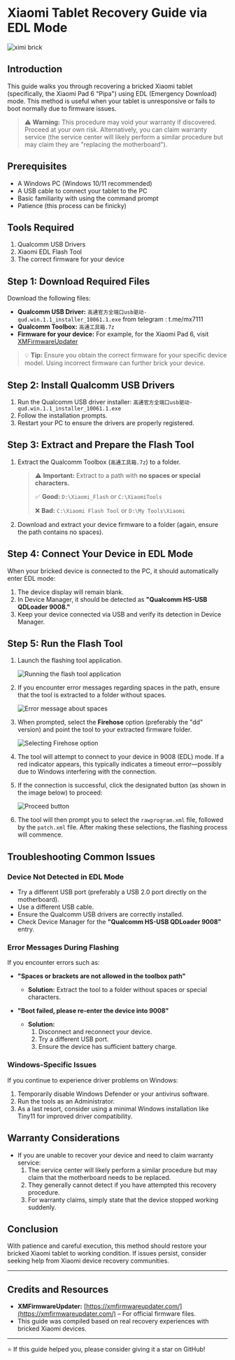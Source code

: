 # Xiaomi Tablet Recovery Guide via EDL Mode
![ximi brick](https://static.vecteezy.com/system/resources/thumbnails/031/720/111/small_2x/single-cracked-old-red-or-orange-brick-isolated-with-clipping-path-in-file-format-png.png)
## Introduction

This guide walks you through recovering a bricked Xiaomi tablet (specifically, the Xiaomi Pad 6 "Pipa") using EDL (Emergency Download) mode. This method is useful when your tablet is unresponsive or fails to boot normally due to firmware issues.

> ⚠️ **Warning:** This procedure may void your warranty if discovered. Proceed at your own risk. Alternatively, you can claim warranty service (the service center will likely perform a similar procedure but may claim they are "replacing the motherboard").

## Prerequisites

- A Windows PC (Windows 10/11 recommended)
- A USB cable to connect your tablet to the PC
- Basic familiarity with using the command prompt
- Patience (this process can be finicky)

## Tools Required

1. Qualcomm USB Drivers
2. Xiaomi EDL Flash Tool
3. The correct firmware for your device

## Step 1: Download Required Files

Download the following files:

- **Qualcomm USB Driver:** `高通官方全端口usb驱动-qud.win.1.1_installer_10061.1.exe` from telegram : t.me/mx7111
- **Qualcomm Toolbox:** `高通工具箱.7z`
- **Firmware for your device:** For example, for the Xiaomi Pad 6, visit [XMFirmwareUpdater](https://xmfirmwareupdater.com/hyperos/pipa/stable/OS1.0.15.0.UMZMIXM/)

> 💡 **Tip:** Ensure you obtain the correct firmware for your specific device model. Using incorrect firmware can further brick your device.

## Step 2: Install Qualcomm USB Drivers

1. Run the Qualcomm USB driver installer: `高通官方全端口usb驱动-qud.win.1.1_installer_10061.1.exe`
2. Follow the installation prompts.
3. Restart your PC to ensure the drivers are properly registered.

## Step 3: Extract and Prepare the Flash Tool

1. Extract the Qualcomm Toolbox (`高通工具箱.7z`) to a folder.
   
   > ⚠️ **Important:** Extract to a path with **no spaces or special characters.**
   >
   > ✅ **Good:** `D:\Xiaomi_Flash` or `C:\XiaomiTools`
   >
   > ❌ **Bad:** `C:\Xiaomi Flash Tool` or `D:\My Tools\Xiaomi`

2. Download and extract your device firmware to a folder (again, ensure the path contains no spaces).

## Step 4: Connect Your Device in EDL Mode

When your bricked device is connected to the PC, it should automatically enter EDL mode:

1. The device display will remain blank.
2. In Device Manager, it should be detected as **"Qualcomm HS-USB QDLoader 9008."**
3. Keep your device connected via USB and verify its detection in Device Manager.

## Step 5: Run the Flash Tool

1. Launch the flashing tool application.

   ![Running the flash tool application](https://i.ibb.co/TxcYnXJw/image.png)

2. If you encounter error messages regarding spaces in the path, ensure that the tool is extracted to a folder without spaces.

   ![Error message about spaces](https://i.ibb.co/hxwJX0hH/image.png)

3. When prompted, select the **Firehose** option (preferably the "dd" version) and point the tool to your extracted firmware folder.

   ![Selecting Firehose option](https://i.ibb.co/8nDtBKZh/image.png)

4. The tool will attempt to connect to your device in 9008 (EDL) mode. If a red indicator appears, this typically indicates a timeout error—possibly due to Windows interfering with the connection.
5. If the connection is successful, click the designated button (as shown in the image below) to proceed:

   ![Proceed button](https://i.ibb.co/DXQvBg6/image.png)

6. The tool will then prompt you to select the `rawprogram.xml` file, followed by the `patch.xml` file. After making these selections, the flashing process will commence.

## Troubleshooting Common Issues

### Device Not Detected in EDL Mode

- Try a different USB port (preferably a USB 2.0 port directly on the motherboard).
- Use a different USB cable.
- Ensure the Qualcomm USB drivers are correctly installed.
- Check Device Manager for the **"Qualcomm HS-USB QDLoader 9008"** entry.

### Error Messages During Flashing

If you encounter errors such as:

- **"Spaces or brackets are not allowed in the toolbox path"**
  - **Solution:** Extract the tool to a folder without spaces or special characters.

- **"Boot failed, please re-enter the device into 9008"**
  - **Solution:** 
    1. Disconnect and reconnect your device.
    2. Try a different USB port.
    3. Ensure the device has sufficient battery charge.

### Windows-Specific Issues

If you continue to experience driver problems on Windows:

1. Temporarily disable Windows Defender or your antivirus software.
2. Run the tools as an Administrator.
3. As a last resort, consider using a minimal Windows installation like Tiny11 for improved driver compatibility.

## Warranty Considerations

- If you are unable to recover your device and need to claim warranty service:
  1. The service center will likely perform a similar procedure but may claim that the motherboard needs to be replaced.
  2. They generally cannot detect if you have attempted this recovery procedure.
  3. For warranty claims, simply state that the device stopped working suddenly.

## Conclusion

With patience and careful execution, this method should restore your bricked Xiaomi tablet to working condition. If issues persist, consider seeking help from Xiaomi device recovery communities.

---

## Credits and Resources

- **XMFirmwareUpdater:** [https://xmfirmwareupdater.com/](https://xmfirmwareupdater.com/) – For official firmware files.
- This guide was compiled based on real recovery experiences with bricked Xiaomi devices.

---

⭐ If this guide helped you, please consider giving it a star on GitHub!
